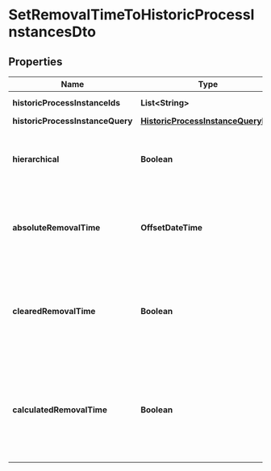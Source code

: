 

# SetRemovalTimeToHistoricProcessInstancesDto


## Properties

Name | Type | Description | Notes
------------ | ------------- | ------------- | -------------
**historicProcessInstanceIds** | **List&lt;String&gt;** | The id of the process instance. |  [optional]
**historicProcessInstanceQuery** | [**HistoricProcessInstanceQueryDto**](HistoricProcessInstanceQueryDto.md) |  |  [optional]
**hierarchical** | **Boolean** | Sets the removal time to all historic process instances in the hierarchy. Value may only be &#x60;true&#x60;, as &#x60;false&#x60; is the default behavior. |  [optional]
**absoluteRemovalTime** | **OffsetDateTime** | The date for which the instances shall be removed. Value may not be &#x60;null&#x60;.  **Note:** Cannot be set in conjunction with &#x60;clearedRemovalTime&#x60; or &#x60;calculatedRemovalTime&#x60;. |  [optional]
**clearedRemovalTime** | **Boolean** | Sets the removal time to &#x60;null&#x60;. Value may only be &#x60;true&#x60;, as &#x60;false&#x60; is the default behavior.  **Note:** Cannot be set in conjunction with &#x60;absoluteRemovalTime&#x60; or &#x60;calculatedRemovalTime&#x60;. |  [optional]
**calculatedRemovalTime** | **Boolean** | The removal time is calculated based on the engine&#39;s configuration settings. Value may only be &#x60;true&#x60;, as &#x60;false&#x60; is the default behavior.  **Note:** Cannot be set in conjunction with &#x60;absoluteRemovalTime&#x60; or &#x60;clearedRemovalTime&#x60;. |  [optional]



